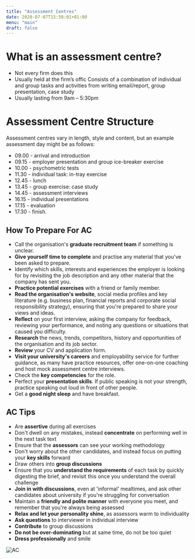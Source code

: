 ```yaml
---
title: "Assessment Centres"
date: 2020-07-07T15:50:01+01:00
menu: "main"
draft: false
---
```


# What is an assessment centre?

- Not every firm does this 
- Usually held at the firm’s offic Consists of a combination of individual and group tasks and activities from writing email/report, group presentation, case study
- Usually lasting from 9am – 5:30pm

# Assessment Centre Structure
Assessment centres vary in length, style and content, but an example assessment day might be as follows:
- 09.00 - arrival and introduction
- 09.15 - employer presentation and group ice-breaker exercise
- 10.00 - psychometric tests
- 11.30 - individual task: in-tray exercise
- 12.45 - lunch
- 13.45 - group exercise: case study
- 14.45 - assessment interviews
- 16.15 - individual presentations
- 17.15 - evaluation
- 17.30 - finish.

## How To Prepare For AC
- Call the organisation's **graduate recruitment team** if something is unclear.
- **Give yourself time to complete** and practise any material that you've been asked to prepare.
- Identify which skills, interests and experiences the employer is looking for by revisiting the job description and any other material that the company has sent you.
- **Practice potential exercises** with a friend or family member.
- **Read the organisation's website**, social media profiles and key literature (e.g. business plan, financial reports and corporate social responsibility strategy), ensuring that you're prepared to share your views and ideas.
- **Reflect** on your first interview, asking the company for feedback, reviewing your performance, and noting any questions or situations that caused you difficulty.
- **Research** the news, trends, competitors, history and opportunities of the organisation and its job sector.
- **Review** your CV and application form.
- **Visit your university's careers** and employability service for further guidance, as many have practice resources, offer one-on-one coaching and host mock assessment centre interviews.
- Check the **key competencies** for the role.
- Perfect your **presentation skills**. If public speaking is not your strength, practice speaking out loud in front of other people.
- Get a **good night sleep** and have breakfast.

## AC Tips
- Are **assertive** during all exercises
- Don't dwell on any mistakes, instead **concentrate** on performing well in the next task text
- Ensure that the **assessors** can see your working methodology
- Don't worry about the other candidates, and instead focus on putting your **key skills** forward
- Draw others into **group discussions**
- Ensure that you **understand the requirements** of each task by quickly digesting the brief, and revisit this once you understand the overall challenge
-  **Join in with discussions**, even at 'informal' mealtimes, and ask other candidates about university if you're struggling for conversation
-  Maintain a **friendly and polite manner** with everyone you meet, and remember that you're always being assessed
- **Relax and let your personality shine**, as assessors warm to individuality
- **Ask questions** to interviewer in individual interview
- **Contribute** to group discussions
- **Do not be over-dominating** but at same time, do not be too quiet
- **Dress professionally** and smile

 ![AC](/AC.jpg)